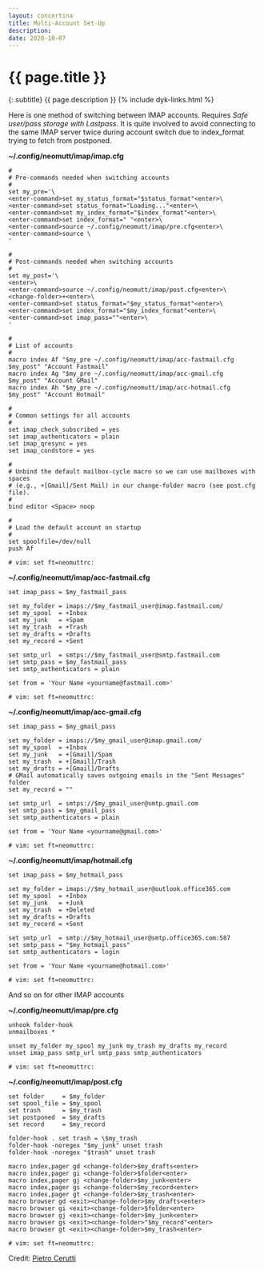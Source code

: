 ```yaml
---
layout: concertina
title: Multi-Account Set-Up
description: 
date: 2020-10-07
---
```


# {{ page.title }}

{:.subtitle}
{{ page.description }}
{% include dyk-links.html %}

Here is one method of switching between IMAP accounts. Requires _Safe user/pass
storage with Lastpass_. It is quite involved to avoid connecting to the same
IMAP server twice during account switch due to index_format trying to fetch
from postponed.

**~/.config/neomutt/imap/imap.cfg**

```
#
# Pre-commands needed when switching accounts
#
set my_pre='\
<enter-command>set my_status_format="$status_format"<enter>\
<enter-command>set status_format="Loading..."<enter>\
<enter-command>set my_index_format="$index_format"<enter>\
<enter-command>set index_format=" "<enter>\
<enter-command>source ~/.config/neomutt/imap/pre.cfg<enter>\
<enter-command>source \
'

#
# Post-commands needed when switching accounts
#
set my_post='\
<enter>\
<enter-command>source ~/.config/neomutt/imap/post.cfg<enter>\
<change-folder>+<enter>\
<enter-command>set status_format="$my_status_format"<enter>\
<enter-command>set index_format="$my_index_format"<enter>\
<enter-command>set imap_pass=""<enter>\
'

#
# List of accounts
#
macro index Af "$my_pre ~/.config/neomutt/imap/acc-fastmail.cfg  $my_post" "Account Fastmail"
macro index Ag "$my_pre ~/.config/neomutt/imap/acc-gmail.cfg     $my_post" "Account GMail"
macro index Ah "$my_pre ~/.config/neomutt/imap/acc-hotmail.cfg   $my_post" "Account Hotmail"

#
# Common settings for all accounts
#
set imap_check_subscribed = yes
set imap_authenticators = plain
set imap_qresync = yes
set imap_condstore = yes

#
# Unbind the default mailbox-cycle macro so we can use mailboxes with spaces
# (e.g., +[Gmail]/Sent Mail) in our change-folder macro (see post.cfg file).
#
bind editor <Space> noop

#
# Load the default account on startup
#
set spoolfile=/dev/null
push Af

# vim: set ft=neomuttrc:
```

**~/.config/neomutt/imap/acc-fastmail.cfg**

```
set imap_pass = $my_fastmail_pass

set my_folder = imaps://$my_fastmail_user@imap.fastmail.com/
set my_spool  = +Inbox
set my_junk   = +Spam
set my_trash  = +Trash
set my_drafts = +Drafts
set my_record = +Sent

set smtp_url  = smtps://$my_fastmail_user@smtp.fastmail.com
set smtp_pass = $my_fastmail_pass
set smtp_authenticators = plain

set from = 'Your Name <yourname@fastmail.com>'

# vim: set ft=neomuttrc:
```

**~/.config/neomutt/imap/acc-gmail.cfg**

```
set imap_pass = $my_gmail_pass

set my_folder = imaps://$my_gmail_user@imap.gmail.com/
set my_spool  = +Inbox
set my_junk   = +[Gmail]/Spam
set my_trash  = +[Gmail]/Trash
set my_drafts = +[Gmail]/Drafts
# GMail automatically saves outgoing emails in the "Sent Messages" folder
set my_record = "" 

set smtp_url  = smtps://$my_gmail_user@smtp.gmail.com
set smtp_pass = $my_gmail_pass
set smtp_authenticators = plain

set from = 'Your Name <yourname@gmail.com>'

# vim: set ft=neomuttrc:
```

**~/.config/neomutt/imap/hotmail.cfg**

```
set imap_pass = $my_hotmail_pass

set my_folder = imaps://$my_hotmail_user@outlook.office365.com
set my_spool  = +Inbox
set my_junk   = +Junk
set my_trash  = +Deleted
set my_drafts = +Drafts
set my_record = +Sent

set smtp_url  = smtp://$my_hotmail_user@smtp.office365.com:587
set smtp_pass = "$my_hotmail_pass"
set smtp_authenticators = login

set from = 'Your Name <yourname@hotmail.com>'

# vim: set ft=neomuttrc:
```

And so on for other IMAP accounts

**~/.config/neomutt/imap/pre.cfg**

```
unhook folder-hook
unmailboxes *

unset my_folder my_spool my_junk my_trash my_drafts my_record
unset imap_pass smtp_url smtp_pass smtp_authenticators

# vim: set ft=neomuttrc:
```

**~/.config/neomutt/imap/post.cfg**

```
set folder     = $my_folder
set spool_file = $my_spool
set trash      = $my_trash
set postponed  = $my_drafts
set record     = $my_record

folder-hook . set trash = \$my_trash
folder-hook -noregex "$my_junk" unset trash
folder-hook -noregex "$trash" unset trash

macro index,pager gd <change-folder>$my_drafts<enter>
macro index,pager gi <change-folder>$folder<enter>
macro index,pager gj <change-folder>$my_junk<enter>
macro index,pager gs <change-folder>$my_record<enter>
macro index,pager gt <change-folder>$my_trash<enter>
macro browser gd <exit><change-folder>$my_drafts<enter>
macro browser gi <exit><change-folder>$folder<enter>
macro browser gj <exit><change-folder>$my_junk<enter>
macro browser gs <exit><change-folder>"$my_record"<enter>
macro browser gt <exit><change-folder>$my_trash<enter>

# vim: set ft=neomuttrc:
```

Credit: [Pietro Cerutti](https://github.com/gahr)

